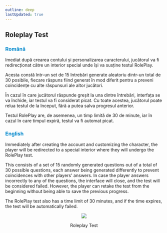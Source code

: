 ```yaml
---
outline: deep
lastUpdated: true
---
```


## Roleplay Test

### <span style="color: #0088CC">Română</span>

Imediat după crearea contului și personalizarea caracterului, jucătorul va fi redirecționat către un interior special unde își va susține testul RolePlay.

Acesta constă într-un set de 15 întrebări generate aleatoriu dintr-un total de 30 posibile, fiecare răspuns fiind generat în mod diferit pentru a preveni coincidențe cu alte răspunsuri ale altor jucători.

În cazul în care jucătorul răspunde greșit la una dintre întrebări, interfața se va închide, iar testul va fi 
considerat picat. Cu toate acestea, jucătorul poate relua testul de la început, fără a putea salva progresul anterior.

Testul RolePlay are, de asemenea, un timp limită de 30 de minute, iar în cazul în care timpul expiră, testul va fi automat picat.

### <span style="color: #0088CC">English</span>

Immediately after creating the account and customizing the character, the player will be redirected to a special interior where they will undergo the RolePlay test.

This consists of a set of 15 randomly generated questions out of a total of 30 possible questions, each answer being generated differently to prevent coincidences with other players' answers. In case the player answers incorrectly to any of the questions, the interface will close, and the test will be considered failed. However, the player can retake the test from the beginning without being able to save the previous progress.

The RolePlay test also has a time limit of 30 minutes, and if the time expires, the test will be automatically failed.

<p align="center"><img src="https://i.imgur.com/cUt6ofT.gif"/></p>
<p style="text-align: center">Roleplay Test</p>